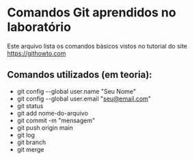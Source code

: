# Comandos Git aprendidos no laboratório

Este arquivo lista os comandos básicos vistos no tutorial do site https://githowto.com

## Comandos utilizados (em teoria):

- git config --global user.name "Seu Nome"
- git config --global user.email "seu@email.com"
- git status
- git add nome-do-arquivo
- git commit -m "mensagem"
- git push origin main
- git log
- git branch
- git merge
